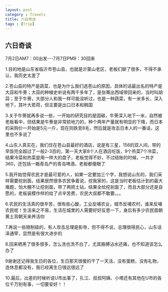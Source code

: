 ```yaml
---
layout: post
category : Travels
title: 六日奇谈
tags : [trip]
---
```

## 六日奇谈 ##

7月2日AM7：00出发---7月7日PM9：30回来

 

1.目的地是山东省临沂市苍山县，也就是沂蒙山老区，老板们聊了很多，不得不承认，我历史太差了

2.苍山县的特产是蔬菜，也是为什么我们选苍山的原因，具体的话最出名的特产是大蒜和牛蒡；大蒜的种植史听说有两千多年了，是张骞出西域带回来的，当时叫胡蒜；至于牛蒡，大部分人和我一样可能没听过，也是一种蔬菜，有一米多长，深入地下，其叶大若荷，但主要是出口日本和韩国

3.关于牛蒡就再多说一些，一开始的研究目的是固碳，牛蒡深入地下一米，自然被老板看中，但结果是牛蒡是非常损地力的，种个两年产量就有明显的下降，而日本的采购价一开始是5元一斤，现在则跌至8毛，然后就是攻击日本人的一番话，这里也不多说了

4.山东人真实在，我们住在苍山县最好的酒店，说是有三星，156的双人间，带的早饭完全超过了一般2-3百的，第一天大家8个人在酒店吃饭，9个热菜7个冷菜，结果冷菜和热菜是用一样大的盘子，老板觉得不妙，不过结账的时候，一共才360，还包括一箱青岛产的青岛啤酒，老板都傻眼了

5.我开始觉得农民才是最可爱的人，如果一定要加三个字，我想说山东的，我们采样需要挖剖面，结果居然很多农民争着说，挖我家的，这是当时老板估计到的最大难题，怕大棚不让挖剖面，带了两把土钻，结果全给挖剖面了，而且大部分还是自愿的，老板装模作样的给了点辛苦费，农民大叔都不敢要。。。

6.农民的生活真的很辛苦，很有些心酸，工业反哺农业，城市反哺农村，谁来反哺农民呢！生活来之不易，生活在城里的人需要好好反思一下，身后有多少农民面朝黄土背朝天来养活你

7.再说一些限制级的，有人攻击总理是影帝，但不得不说，总理很得民心，山东话泽通宰，显然是有很大进步的

8.回来晒黑了很多很多，怎么洗也洗不白了，尤其胳膊沾水还痛，也不知道该怎么办了

9谢谢还记得我生日的各位，生日那天很傻的干了一天活，没有蛋糕，没有礼物，连休息都没有，我已经离生日很远很远了

10.最后，出差的时候听说U市出事了，扎江、叔叔阿姨、小塔还有其他在U市的各位千万别有事，一切要安好！！